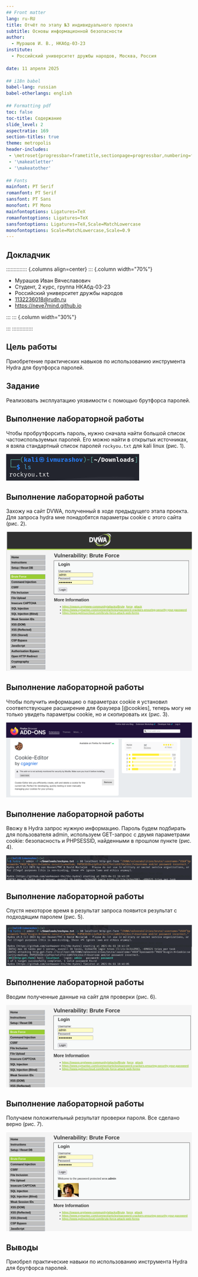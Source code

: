```yaml
---
## Front matter
lang: ru-RU
title: Отчёт по этапу №3 индивидуального проекта
subtitle: Основы информационной безопасности
author:
  - Мурашов И. В., НКАбд-03-23
institute:
  - Российский университет дружбы народов, Москва, Россия
  
date: 11 апреля 2025

## i18n babel
babel-lang: russian
babel-otherlangs: english

## Formatting pdf
toc: false
toc-title: Содержание
slide_level: 2
aspectratio: 169
section-titles: true
theme: metropolis
header-includes:
 - \metroset{progressbar=frametitle,sectionpage=progressbar,numbering=fraction}
 - '\makeatletter'
 - '\makeatother'
 
## Fonts
mainfont: PT Serif
romanfont: PT Serif
sansfont: PT Sans
monofont: PT Mono
mainfontoptions: Ligatures=TeX
romanfontoptions: Ligatures=TeX
sansfontoptions: Ligatures=TeX,Scale=MatchLowercase
monofontoptions: Scale=MatchLowercase,Scale=0.9
---
```


## Докладчик

:::::::::::::: {.columns align=center}
::: {.column width="70%"}

  * Мурашов Иван Вячеславович
  * Cтудент, 2 курс, группа НКАбд-03-23
  * Российский университет дружбы народов
  * [1132236018@rudn.ru](mailto:1132236018@rudn.ru)
  * <https://neve7mind.github.io>

:::
::: {.column width="30%"}

:::
::::::::::::::

## Цель работы

Приобретение практических навыков по использованию инструмента Hydra для брутфорса паролей.

## Задание

Реализовать эксплуатацию уязвимости с помощью брутфорса паролей.

## Выполнение лабораторной работы

 Чтобы пробрутфорсить пароль, нужно сначала найти большой список частоиспользуемых паролей. Его можно найти в открытых источниках, я взяла стандартный список паролей `rockyou.txt` для kali linux (рис. 1).

![Файл со списком паролей](image/1.png)

## Выполнение лабораторной работы

Захожу на сайт DVWA, полученный в ходе предыдущего этапа проекта. Для запроса hydra мне понадобятся параметры cookie с этого сайта (рис. 2).
 
![Сайт, с которого получаем информацию о параметрах Cookie](image/2.png)

## Выполнение лабораторной работы

Чтобы получить информацию о параметрах cookie я установил соответствующее расширение для браузера [@cookies], теперь могу не только увидеть параметры cookie, но и скопировать их (рис. 3).

![Информация о параметрах Cookie](image/3.png)

## Выполнение лабораторной работы

Ввожу в Hydra запрос нужную информацию. Пароль будем подбирать для пользователя admin, используем GET-запрос с двумя параметрами cookie: безопасность и PHPSESSID, найденными в прошлом пункте (рис. 4).

![Запрос Hydra](image/4.png)

## Выполнение лабораторной работы

Спустя некоторое время в результат запроса появится результат с подходящим паролем (рис. 5).

![Результат запроса](image/5.png)

## Выполнение лабораторной работы

Вводим полученные данные на сайт для проверки (рис. 6).

![Ввод полученного результата в уязвимую форму](image/6.png)

## Выполнение лабораторной работы

Получаем положительный результат проверки пароля. Все сделано верно (рис. 7).

![Результат](image/7.png)

## Выводы

Приобрел практические навыки по использованию инструмента Hydra для брутфорса паролей.


